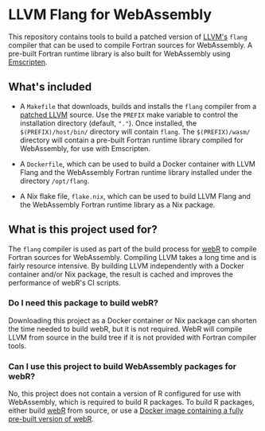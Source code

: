 # LLVM Flang for WebAssembly

This repository contains tools to build a patched version of [LLVM's](https://llvm.org) `flang` compiler that can be used to compile Fortran sources for WebAssembly. A pre-built Fortran runtime library is also built for WebAssembly using [Emscripten](https://emscripten.org).

## What's included

* A `Makefile` that downloads, builds and installs the `flang` compiler from a [patched LLVM](https://github.com/r-wasm/llvm-project) source. Use the `PREFIX` make variable to control the installation directory (default, `"."`). Once installed, the `$(PREFIX)/host/bin/` directory will contain `flang`. The `$(PREFIX)/wasm/` directory will contain a pre-built Fortran runtime library compiled for WebAssembly, for use with Emscripten.

* A `Dockerfile`, which can be used to build a Docker container with LLVM Flang and the WebAssembly Fortran runtime library installed under the directory `/opt/flang`.

* A Nix flake file, `flake.nix`, which can be used to build LLVM Flang and the WebAssembly Fortran runtime library as a Nix package.

## What is this project used for?

The `flang` compiler is used as part of the build process for [webR](https://webr.r-wasm.org) to compile Fortran sources for WebAssembly. Compiling LLVM takes a long time and is fairly resource intensive. By building LLVM independently with a Docker container and/or Nix package, the result is cached and improves the performance of webR's CI scripts.

### Do I need this package to build webR?

Downloading this project as a Docker container or Nix package can shorten the time needed to build webR, but it is not required. WebR will compile LLVM from source in the build tree if it is not provided with Fortran compiler tools.

### Can I use this project to build WebAssembly packages for webR?

No, this project does not contain a version of R configured for use with WebAssembly, which is required to build R packages. To build R packages, either build [webR](https://github.com/r-wasm/webr) from source, or use a [Docker image containing a fully pre-built version of webR](https://github.com/r-wasm/webr#building-with-docker).
